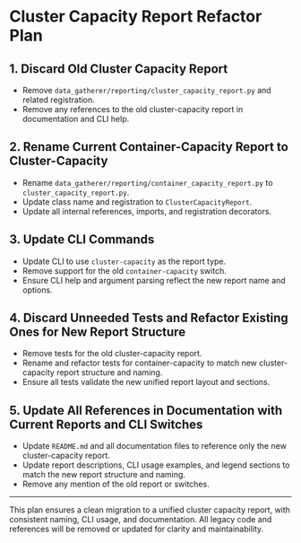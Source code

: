 # Cluster Capacity Report Refactor Plan

## 1. Discard Old Cluster Capacity Report
- Remove `data_gatherer/reporting/cluster_capacity_report.py` and related registration.
- Remove any references to the old cluster-capacity report in documentation and CLI help.

## 2. Rename Current Container-Capacity Report to Cluster-Capacity
- Rename `data_gatherer/reporting/container_capacity_report.py` to `cluster_capacity_report.py`.
- Update class name and registration to `ClusterCapacityReport`.
- Update all internal references, imports, and registration decorators.

## 3. Update CLI Commands
- Update CLI to use `cluster-capacity` as the report type.
- Remove support for the old `container-capacity` switch.
- Ensure CLI help and argument parsing reflect the new report name and options.

## 4. Discard Unneeded Tests and Refactor Existing Ones for New Report Structure
- Remove tests for the old cluster-capacity report.
- Rename and refactor tests for container-capacity to match new cluster-capacity report structure and naming.
- Ensure all tests validate the new unified report layout and sections.

## 5. Update All References in Documentation with Current Reports and CLI Switches
- Update `README.md` and all documentation files to reference only the new cluster-capacity report.
- Update report descriptions, CLI usage examples, and legend sections to match the new report structure and naming.
- Remove any mention of the old report or switches.

---
This plan ensures a clean migration to a unified cluster capacity report, with consistent naming, CLI usage, and documentation. All legacy code and references will be removed or updated for clarity and maintainability.
